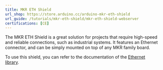 ```yaml
---
title: MKR ETH Shield
url_shop: https://store.arduino.cc/arduino-mkr-eth-shield
url_guide: /tutorials/mkr-eth-shield/mkr-eth-shield-webserver
certifications: [CE]
---
```


The MKR ETH Shield is a great solution for projects that require high-speed and reliable connections, such as industrial systems. It features an Ethernet connector, and can be simply mounted on top of any MKR family board.

To use this shield, you can refer to the documentation of the [Ethernet library](https://www.arduino.cc/reference/en/libraries/ethernet/).
